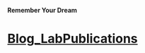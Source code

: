 **Remember Your Dream**

# [Blog_LabPublications](<https://otnew.github.io/Blog_LabPublications/#/>)
